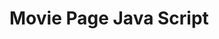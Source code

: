 # Movie Page Java Script
 
 
 <img src="./images/1.png"
     alt=""
     style="float: left; margin-right: 500px;" />
